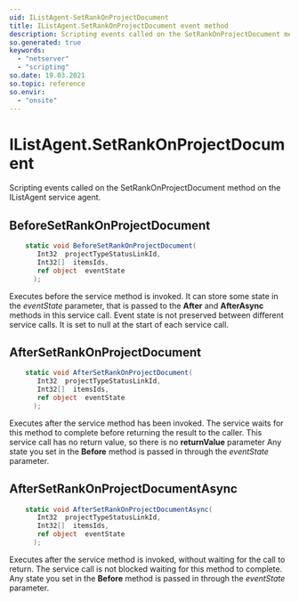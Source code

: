 ```yaml
---
uid: IListAgent-SetRankOnProjectDocument
title: IListAgent.SetRankOnProjectDocument event method
description: Scripting events called on the SetRankOnProjectDocument method on the IListAgent service agent.
so.generated: true
keywords:
  - "netserver"
  - "scripting"
so.date: 19.03.2021
so.topic: reference
so.envir:
  - "onsite"
---
```

# IListAgent.SetRankOnProjectDocument

Scripting events called on the <see cref='M:SuperOffice.CRM.Services.IListAgent.SetRankOnProjectDocument'>SetRankOnProjectDocument</see> method on the <see cref='IListAgent'>IListAgent</see>  service agent.

## BeforeSetRankOnProjectDocument
```cs
    static void BeforeSetRankOnProjectDocument(
       Int32  projectTypeStatusLinkId,
       Int32[]  itemsIds,
       ref object  eventState
      );
```
Executes before the service method is invoked.
It can store some state in the *eventState* parameter, that is passed to the **After** and **AfterAsync** methods in this service call.
Event state is not preserved between different service calls. It is set to null at the start of each service call.
## AfterSetRankOnProjectDocument
```cs
    static void AfterSetRankOnProjectDocument(
       Int32  projectTypeStatusLinkId,
       Int32[]  itemsIds,
       ref object  eventState
      );
```
Executes after the service method has been invoked. The service waits for this method to complete before returning the result to the caller.
This service call has no return value, so there is no **returnValue** parameter
Any state you set in the **Before** method is passed in through the *eventState* parameter.
## AfterSetRankOnProjectDocumentAsync
```cs
    static void AfterSetRankOnProjectDocumentAsync(
       Int32  projectTypeStatusLinkId,
       Int32[]  itemsIds,
       ref object  eventState
      );
```
Executes after the service method is invoked, without waiting for the call to return.
The service call is not blocked waiting for this method to complete.
Any state you set in the **Before** method is passed in through the *eventState* parameter.

